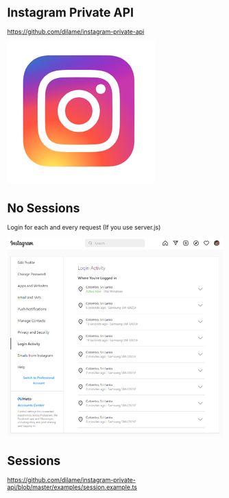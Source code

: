 # Instagram Private API

https://github.com/dilame/instagram-private-api

![Insta Logo](insta-logo.png)

# No Sessions

Login for each and every request (If you use server.js)

![The Problem](the-problem.png)

# Sessions

https://github.com/dilame/instagram-private-api/blob/master/examples/session.example.ts

